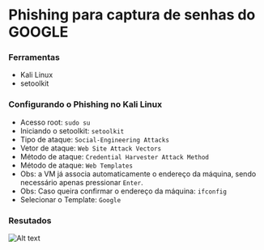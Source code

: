 # Phishing para captura de senhas do GOOGLE

### Ferramentas

- Kali Linux
- setoolkit

### Configurando o Phishing no Kali Linux

- Acesso root: ``` sudo su ```
- Iniciando o setoolkit: ``` setoolkit ```
- Tipo de ataque: ``` Social-Engineering Attacks ```
- Vetor de ataque: ``` Web Site Attack Vectors ```
- Método de ataque: ```Credential Harvester Attack Method ```
- Método de ataque: ``` Web Templates ```
- Obs: a VM já associa automaticamente o endereço da máquina, sendo necessário apenas pressionar ``` Enter ```. 
- Obs: Caso queira confirmar o endereço da máquina: ``` ifconfig ```
- Selecionar o Template: ``` Google ``` 

### Resutados

![Alt text](./passwd.png "Optional title")
